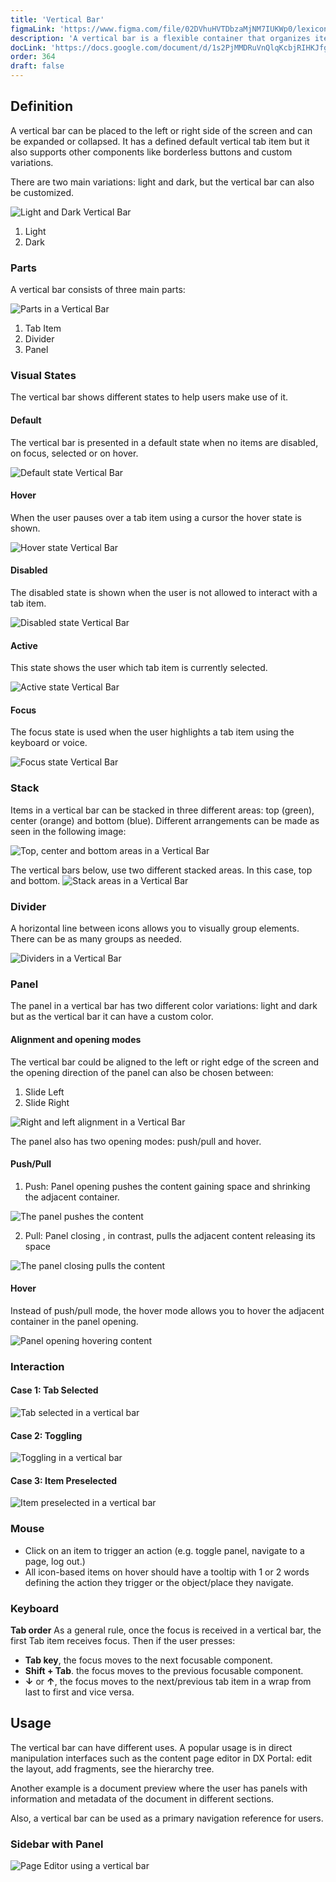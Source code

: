 ```yaml
---
title: 'Vertical Bar'
figmaLink: 'https://www.figma.com/file/02DVhuHVTDbzaMjNM7IUKWp0/lexicon?node-id=6020%3A24243'
description: 'A vertical bar is a flexible container that organizes items vertically.'
docLink: 'https://docs.google.com/document/d/1s2PjMMDRuVnQlqKcbjRIHKJfgpqJ_ujADiO76i5nB9k/edit?usp=sharing'
order: 364
draft: false
---
```


## Definition
 
A vertical bar can be placed to the left or right side of the screen and can be expanded or collapsed. It has a defined default vertical tab item but it also supports other components like borderless buttons and custom variations.

There are two main variations: light and dark, but the vertical bar can also be customized.

![Light and Dark Vertical Bar](/images/lexicon/LightDarkCustomVerticalBar.png)

1. Light 
2. Dark

### Parts
A vertical bar consists of three main parts:

![Parts in a Vertical Bar](/images/lexicon/PartsInAVerticalBar.png)

1. Tab Item
2. Divider
3. Panel

### Visual States
The vertical bar shows different states to help users make use of it.
#### Default
The vertical bar is presented in a default state when no items are disabled, on focus, selected or on hover.

![Default state Vertical Bar](/images/lexicon/DefaultStateVerticalBar.png)

#### Hover
When the user pauses over a tab item using a cursor the hover state is shown.

![Hover state Vertical Bar](/images/lexicon/HoverStateVerticalBar.png)

#### Disabled
The disabled state is shown when the user is not allowed to interact with a tab item.

![Disabled state Vertical Bar](/images/lexicon/DisabledStateVerticalBar.png)

#### Active
This state shows the user which tab item is currently selected.

![Active state Vertical Bar](/images/lexicon/ActiveStateVerticalBar.png)

#### Focus
The focus state is used when the user highlights a tab item using the keyboard or voice.

![Focus state Vertical Bar](/images/lexicon/FocusStateVerticalBar.png)

### Stack
Items in a vertical bar can be stacked in three different areas: top (green), center (orange) and bottom (blue). Different arrangements can be made as seen in the following image:

![Top, center and bottom areas in a Vertical Bar](/images/lexicon/AreasVerticalBar.png)

The vertical bars below, use two different stacked areas. In this case, top and bottom.
![Stack areas in a Vertical Bar](/images/lexicon/TopAndBottomAlignVerticalBar.png)

### Divider
A horizontal line between icons allows you to visually group elements. There can be as many groups as needed.

![Dividers in a Vertical Bar](/images/lexicon/DividerVerticalBar.png)

### Panel
The panel in a vertical bar has two different color variations: light and dark but as the vertical bar it can have a custom color.

#### Alignment and opening modes
The vertical bar could be aligned to the left or right edge of the screen and the opening direction of the panel can also be chosen between:

1. Slide Left
2. Slide Right 

![Right and left alignment in a Vertical Bar](/images/lexicon/AlignmentVerticalBar.png)

The panel also has two opening modes: push/pull and hover.

#### Push/Pull
1. Push: Panel opening pushes the content gaining space and shrinking the adjacent container.

![The panel pushes the content](/images/lexicon/PushVerticalBar.png)

2. Pull: Panel closing , in contrast, pulls the adjacent content releasing its space

![The panel closing pulls the content](/images/lexicon/PullVerticalBar.png)

#### Hover
Instead of push/pull mode, the hover mode allows you to hover the adjacent container in the panel opening.

![Panel opening hovering content](/images/lexicon/HoverVerticalBar.png)


### Interaction

#### Case 1: Tab Selected
![Tab selected in a vertical bar](/images/lexicon/TabSelectedVerticalBar.png)

#### Case 2: Toggling
![Toggling in a vertical bar](/images/lexicon/TogglingVerticalBar.png)

#### Case 3: Item Preselected
![Item preselected in a vertical bar](/images/lexicon/ItemPreselectedVerticalBar.png)

### Mouse
- Click on an item to trigger an action (e.g. toggle panel, navigate to a page, log out.)
- All icon-based items on hover should have a tooltip with 1 or 2 words defining the action they trigger or the object/place they navigate.

### Keyboard
**Tab order**
As a general rule, once the focus is received in a vertical bar, the first Tab item receives focus. Then if the user presses:
- **Tab key**, the focus moves to the next focusable component.
- **Shift + Tab**. the focus moves to the previous focusable component.
- **↓** or **↑**, the focus moves to the next/previous tab item in a wrap from last to first and vice versa.

## Usage
The vertical bar can have different uses. A popular usage is in direct manipulation interfaces such as the content page editor in DX Portal: edit the layout, add fragments, see the hierarchy tree. 

Another example is a document preview where the user has panels with information and metadata of the document in different sections.

Also, a vertical bar can be used  as a primary navigation reference for users.

### Sidebar with Panel
![Page Editor using a vertical bar](/images/lexicon/SidebarWithPanel.png)
